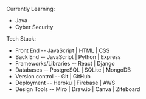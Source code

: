 Currently Learning:

- Java
- Cyber Security

Tech Stack:

- Front End -- JavaScript | HTML | CSS
- Back End -- JavaScript | Python | Express 
- Frameworks/Libraries -- React | Django 
- Databases -- PostgreSQL | SQLite | MongoDB 
- Version control -- Git | GitHub
- Deployment -- Heroku | Firebase | AWS
- Design Tools -- Miro | Draw.io | Canva | Ziteboard


<!---
sjohns2020/sjohns2020 is a ✨ special ✨ repository because its `README.md` (this file) appears on your GitHub profile.
You can click the Preview link to take a look at your changes.
--->
